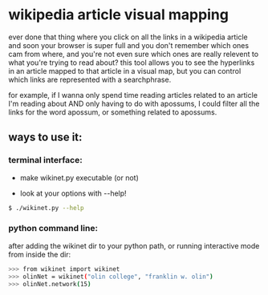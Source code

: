 # wikipedia article visual mapping

ever done that thing where you click on all the links in a wikipedia article and soon your browser is super full and you don't remember which ones cam from where, and you're not even sure which ones are really relevent to what you're trying to read about?
this tool allows you to see the hyperlinks in an article mapped to that article in a visual map, but you can control which links are represented with a searchphrase.

for example, if I wanna only spend time reading articles related to an article I'm reading about AND only having to do with apossums, I could filter all the links for the word apossum, or something related to apossums.

## ways to use it:
### terminal interface:

 - make wikinet.py executable (or not)

 - look at your options with --help!


```sh
$ ./wikinet.py --help
```

### python command line:

after adding the wikinet dir to your python path, or running interactive mode from inside the dir:

```sh
>>> from wikinet import wikinet
>>> olinNet = wikinet("olin college", "franklin w. olin")
>>> olinNet.network(15)
```
